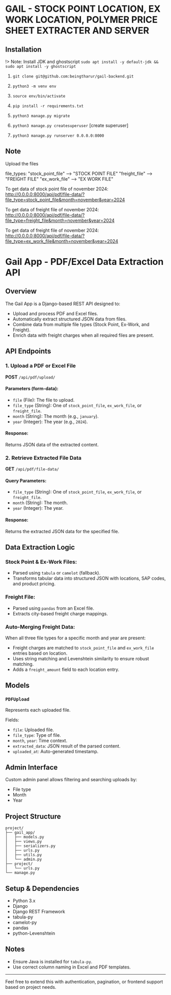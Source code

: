 # GAIL - STOCK POINT LOCATION, EX WORK LOCATION, POLYMER PRICE SHEET EXTRACTER AND SERVER

## Installation
!> Note: Install JDK and ghostscript `sudo apt install -y default-jdk && sudo apt install -y ghostscript`

1. `git clone git@github.com:beingtharur/gail-backend.git`

2. `python3 -m venv env`

3. `source env/bin/activate`

4. `pip install -r requirements.txt`

5. `python3 manage.py migrate`

6. `python3 manage.py createsuperuser` [create superuser]

7. `python3 manage.py runserver 0.0.0.0:8000`



## Note

Upload the files

file_types:
    "stock_point_file" --> "STOCK POINT FILE"
    "freight_file"     --> "FREIGHT FILE"
    "ex_work_file"     --> "EX WORK FILE"

To get data of stock point file of november 2024: http://0.0.0.0:8000/api/pdf/file-data/?file_type=stock_point_file&month=november&year=2024

To get data of freight file of november 2024: http://0.0.0.0:8000/api/pdf/file-data/?file_type=freight_file&month=november&year=2024

To get data of freight file of november 2024: http://0.0.0.0:8000/api/pdf/file-data/?file_type=ex_work_file&month=november&year=2024





# Gail App - PDF/Excel Data Extraction API

## Overview

The Gail App is a Django-based REST API designed to:

* Upload and process PDF and Excel files.
* Automatically extract structured JSON data from files.
* Combine data from multiple file types (Stock Point, Ex-Work, and Freight).
* Enrich data with freight charges when all required files are present.

## API Endpoints

### 1. Upload a PDF or Excel File

**POST** `/api/pdf/upload/`

#### Parameters (form-data):

* `file` (File): The file to upload.
* `file_type` (String): One of `stock_point_file`, `ex_work_file`, or `freight_file`.
* `month` (String): The month (e.g., `january`).
* `year` (Integer): The year (e.g., `2024`).

#### Response:

Returns JSON data of the extracted content.

### 2. Retrieve Extracted File Data

**GET** `/api/pdf/file-data/`

#### Query Parameters:

* `file_type` (String): One of `stock_point_file`, `ex_work_file`, or `freight_file`.
* `month` (String): The month.
* `year` (Integer): The year.

#### Response:

Returns the extracted JSON data for the specified file.

## Data Extraction Logic

### Stock Point & Ex-Work Files:

* Parsed using `tabula` or `camelot` (fallback).
* Transforms tabular data into structured JSON with locations, SAP codes, and product pricing.

### Freight File:

* Parsed using `pandas` from an Excel file.
* Extracts city-based freight charge mappings.

### Auto-Merging Freight Data:

When all three file types for a specific month and year are present:

* Freight charges are matched to `stock_point_file` and `ex_work_file` entries based on location.
* Uses string matching and Levenshtein similarity to ensure robust matching.
* Adds a `freight_amount` field to each location entry.

## Models

### `PDFUpload`

Represents each uploaded file.

Fields:

* `file`: Uploaded file.
* `file_type`: Type of file.
* `month`, `year`: Time context.
* `extracted_data`: JSON result of the parsed content.
* `uploaded_at`: Auto-generated timestamp.

## Admin Interface

Custom admin panel allows filtering and searching uploads by:

* File type
* Month
* Year

## Project Structure

```
project/
├── gail_app/
│   ├── models.py
│   ├── views.py
│   ├── serializers.py
│   ├── urls.py
│   ├── utils.py
│   └── admin.py
├── project/
│   └── urls.py
└── manage.py
```

## Setup & Dependencies

* Python 3.x
* Django
* Django REST Framework
* tabula-py
* camelot-py
* pandas
* python-Levenshtein

## Notes

* Ensure Java is installed for `tabula-py`.
* Use correct column naming in Excel and PDF templates.

---

Feel free to extend this with authentication, pagination, or frontend support based on project needs.
